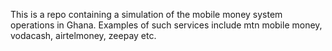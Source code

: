 This is a repo containing a simulation of the mobile money system operations in Ghana. Examples of such services include mtn mobile money, vodacash, airtelmoney, zeepay etc.
